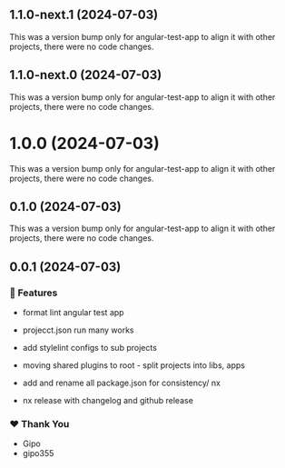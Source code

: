 ## 1.1.0-next.1 (2024-07-03)

This was a version bump only for angular-test-app to align it with other projects, there were no code changes.

## 1.1.0-next.0 (2024-07-03)

This was a version bump only for angular-test-app to align it with other projects, there were no code changes.

# 1.0.0 (2024-07-03)

This was a version bump only for angular-test-app to align it with other projects, there were no code changes.

## 0.1.0 (2024-07-03)

This was a version bump only for angular-test-app to align it with other projects, there were no code changes.

## 0.0.1 (2024-07-03)


### 🚀 Features

- format lint angular test app

- projecct.json run many works

- add stylelint configs to sub projects

- moving shared plugins to root - split projects into libs, apps

- add and rename all package.json for consistency/ nx

- nx release with changelog and github release


### ❤️  Thank You

- Gipo
- gipo355
